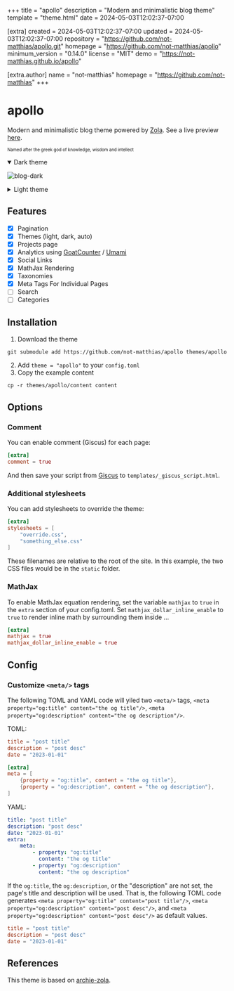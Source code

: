 
+++
title = "apollo"
description = "Modern and minimalistic blog theme"
template = "theme.html"
date = 2024-05-03T12:02:37-07:00

[extra]
created = 2024-05-03T12:02:37-07:00
updated = 2024-05-03T12:02:37-07:00
repository = "https://github.com/not-matthias/apollo.git"
homepage = "https://github.com/not-matthias/apollo"
minimum_version = "0.14.0"
license = "MIT"
demo = "https://not-matthias.github.io/apollo"

[extra.author]
name = "not-matthias"
homepage = "https://github.com/not-matthias"
+++        

# apollo

Modern and minimalistic blog theme powered by [Zola](https://getzola.org). See a live preview [here](https://not-matthias.github.io/apollo).

<sub><sup>Named after the greek god of knowledge, wisdom and intellect</sup></sub>

<details open>
  <summary>Dark theme</summary>

  ![blog-dark](./screenshot-dark.png)
</details>

<details>
  <summary>Light theme</summary>

![blog-light](./screenshot.png)
</details>

## Features

- [X] Pagination
- [X] Themes (light, dark, auto)
- [X] Projects page
- [X] Analytics using [GoatCounter](https://www.goatcounter.com/) / [Umami](https://umami.is/)
- [x] Social Links
- [x] MathJax Rendering
- [x] Taxonomies
- [x] Meta Tags For Individual Pages
- [ ] Search
- [ ] Categories

## Installation

1. Download the theme
```
git submodule add https://github.com/not-matthias/apollo themes/apollo
```

2. Add `theme = "apollo"` to your `config.toml`
3. Copy the example content

```
cp -r themes/apollo/content content
```

## Options

### Comment

You can enable comment (Giscus) for each page:

```toml
[extra]
comment = true
```

And then save your script from [Giscus](https://giscus.app) to `templates/_giscus_script.html`.

### Additional stylesheets

You can add stylesheets to override the theme:

```toml
[extra]
stylesheets = [
    "override.css",
    "something_else.css"
]
```

These filenames are relative to the root of the site. In this example, the two CSS files would be in the `static` folder.

### MathJax

To enable MathJax equation rendering, set the variable `mathjax` to `true` in
the `extra` section of your config.toml. Set `mathjax_dollar_inline_enable` to 
`true` to render inline math by surrounding them inside $..$.

```toml
[extra]
mathjax = true
mathjax_dollar_inline_enable = true
```

## Config

 ### Customize `<meta/>` tags 

 The following TOML and YAML code will yiled two `<meta/>` tags, `<meta property="og:title" content="the og title"/>`, `<meta property="og:description" content="the og description"/>`. 

 TOML: 

 ```toml
 title = "post title"
 description = "post desc"
 date = "2023-01-01"

 [extra]
 meta = [
     {property = "og:title", content = "the og title"},
     {property = "og:description", content = "the og description"},
 ]
 ```

 YAML: 

 ```yaml
 title: "post title"
 description: "post desc"
 date: "2023-01-01"
 extra: 
     meta: 
         - property: "og:title"
           content: "the og title"
         - property: "og:description"
           content: "the og description"
 ```

 If the `og:title`, the `og:description`, or the "description" are not set, the page's title and description will be used. That is, the following TOML code generates `<meta property="og:title" content="post title"/>`, `<meta property="og:description" content="post desc"/>`, and `<meta property="og:description" content="post desc"/>` as default values. 

 ```toml
 title = "post title"
 description = "post desc"
 date = "2023-01-01"
 ```

## References

This theme is based on [archie-zola](https://github.com/XXXMrG/archie-zola/).

        
